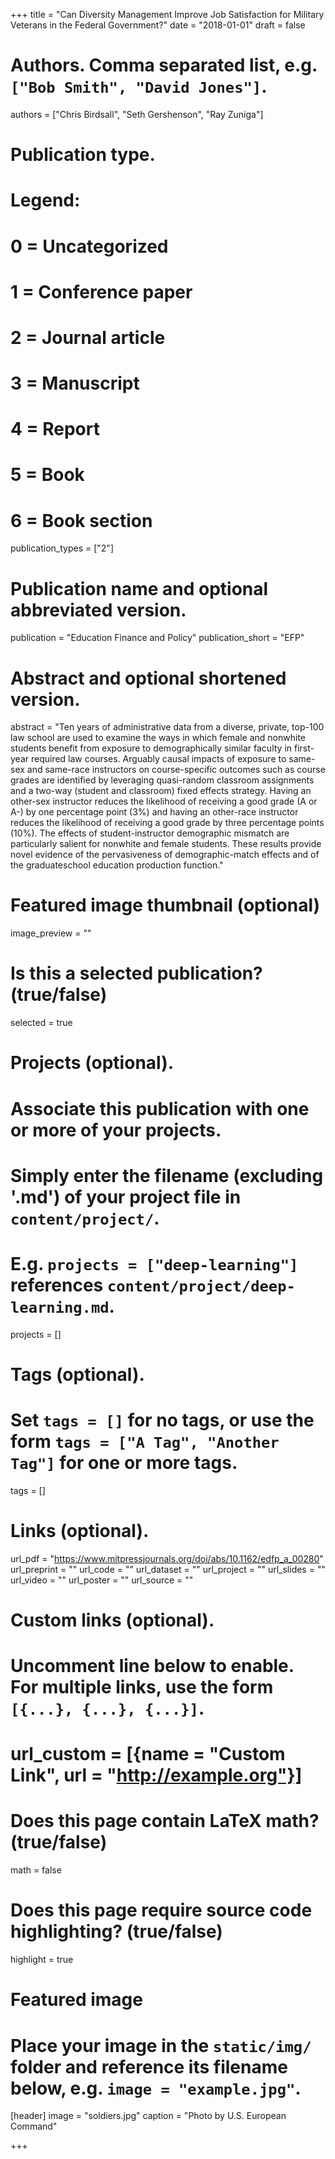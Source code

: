 +++
title = "Can Diversity Management Improve Job Satisfaction for Military Veterans in the Federal Government?"
date = "2018-01-01"
draft = false

# Authors. Comma separated list, e.g. `["Bob Smith", "David Jones"]`.
authors = ["Chris Birdsall", "Seth Gershenson", "Ray Zuniga"]

# Publication type.
# Legend:
# 0 = Uncategorized
# 1 = Conference paper
# 2 = Journal article
# 3 = Manuscript
# 4 = Report
# 5 = Book
# 6 = Book section
publication_types = ["2"]

# Publication name and optional abbreviated version.
publication = "Education Finance and Policy"
publication_short = "EFP"

# Abstract and optional shortened version.
abstract = "Ten years of administrative data from a diverse, private, top-100 law school are used to examine the ways in which female and nonwhite students benefit from exposure to demographically similar faculty in first-year required law courses. Arguably causal impacts of exposure to same-sex and same-race instructors on course-specific outcomes such as course grades are identified by leveraging quasi-random classroom assignments and a two-way (student and classroom) fixed effects strategy. Having an other-sex instructor reduces the likelihood of receiving a good grade (A or A-) by one percentage point (3%) and having an other-race instructor reduces the likelihood of receiving a good grade by three percentage points (10%). The effects of student-instructor demographic mismatch are particularly salient for nonwhite and female students. These results provide novel evidence of the pervasiveness of demographic-match effects and of the graduateschool education production function."

# Featured image thumbnail (optional)
image_preview = ""

# Is this a selected publication? (true/false)
selected = true

# Projects (optional).
#   Associate this publication with one or more of your projects.
#   Simply enter the filename (excluding '.md') of your project file in `content/project/`.
#   E.g. `projects = ["deep-learning"]` references `content/project/deep-learning.md`.
projects = []

# Tags (optional).
#   Set `tags = []` for no tags, or use the form `tags = ["A Tag", "Another Tag"]` for one or more tags.
tags = []

# Links (optional).
url_pdf = "https://www.mitpressjournals.org/doi/abs/10.1162/edfp_a_00280"
url_preprint = ""
url_code = ""
url_dataset = ""
url_project = ""
url_slides = ""
url_video = ""
url_poster = ""
url_source = ""

# Custom links (optional).
#   Uncomment line below to enable. For multiple links, use the form `[{...}, {...}, {...}]`.
# url_custom = [{name = "Custom Link", url = "http://example.org"}]

# Does this page contain LaTeX math? (true/false)
math = false

# Does this page require source code highlighting? (true/false)
highlight = true

# Featured image
# Place your image in the `static/img/` folder and reference its filename below, e.g. `image = "example.jpg"`.
[header]
image = "soldiers.jpg"
caption = "Photo by U.S. European Command"

+++
